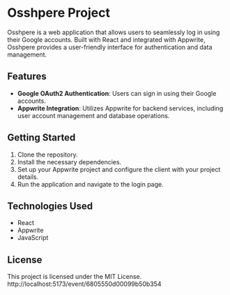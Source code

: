 # Osshpere Project

Osshpere is a web application that allows users to seamlessly log in using their Google accounts. Built with React and integrated with Appwrite, Osshpere provides a user-friendly interface for authentication and data management.

## Features
- **Google OAuth2 Authentication**: Users can sign in using their Google accounts.
- **Appwrite Integration**: Utilizes Appwrite for backend services, including user account management and database operations.

## Getting Started
1. Clone the repository.
2. Install the necessary dependencies.
3. Set up your Appwrite project and configure the client with your project details.
4. Run the application and navigate to the login page.

## Technologies Used
- React
- Appwrite
- JavaScript

## License
This project is licensed under the MIT License.
http://localhost:5173/event/6805550d00099b50b354